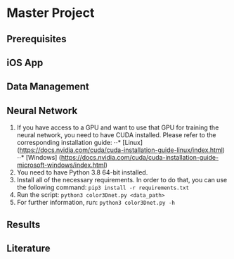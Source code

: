 # Master Project
## Prerequisites
## iOS App
## Data Management
## Neural Network
1. If you have access to a GPU and want to use that GPU for training the neural network, you need to have CUDA installed.
Please refer to the corresponding installation guide:
⋅⋅* [Linux] (https://docs.nvidia.com/cuda/cuda-installation-guide-linux/index.html)
⋅⋅* [Windows] (https://docs.nvidia.com/cuda/cuda-installation-guide-microsoft-windows/index.html)
2. You need to have Python 3.8 64-bit installed.
3. Install all of the necessary requirements. In order to do that, you can use the following command:
```pip3 install -r requirements.txt```
4. Run the script:
```python3 color3Dnet.py <data_path>```
5. For further information, run:
```python3 color3Dnet.py -h```
## Results
## Literature
